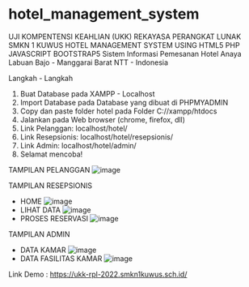 # hotel_management_system
UJI KOMPENTENSI KEAHLIAN (UKK) REKAYASA PERANGKAT LUNAK SMKN 1 KUWUS 
HOTEL MANAGEMENT SYSTEM USING HTML5 PHP JAVASCRIPT BOOTSTRAP5
Sistem Informasi Pemesanan Hotel Anaya Labuan Bajo - Manggarai Barat NTT - Indonesia

Langkah - Langkah
1. Buat Database pada XAMPP - Localhost
2. Import Database pada Database yang dibuat di PHPMYADMIN
3. Copy dan paste folder hotel pada Folder C://xampp/htdocs
4. Jalankan pada Web browser (chrome, firefox, dll)
5. Link Pelanggan: localhost/hotel/
6. Link Resepsionis: localhost/hotel/resepsionis/
7. Link Admin: localhost/hotel/admin/
8. Selamat mencoba! 

TAMPILAN PELANGGAN
![image](https://user-images.githubusercontent.com/88584119/153408853-c9fe184e-26ed-44c0-a0ae-692c1a20f2bd.png)

TAMPILAN RESEPSIONIS
- HOME
![image](https://user-images.githubusercontent.com/88584119/153409047-8c8713fa-4100-4ff7-892e-5cb544df7488.png)
- LIHAT DATA
![image](https://user-images.githubusercontent.com/88584119/153409236-d75574a7-a571-4dc7-bee7-06599f161cbb.png)
- PROSES RESERVASI
![image](https://user-images.githubusercontent.com/88584119/153409384-31f13f61-ea31-4b2a-b19a-1321452b6e6c.png)

TAMPILAN ADMIN
- DATA KAMAR
![image](https://user-images.githubusercontent.com/88584119/153409562-9d6a3e46-c39f-4119-b692-eccae64fca93.png)
- DATA FASILITAS KAMAR
![image](https://user-images.githubusercontent.com/88584119/153409662-5586d02e-f9f2-4687-96f5-90030202423f.png)

Link Demo : https://ukk-rpl-2022.smkn1kuwus.sch.id/




